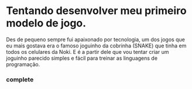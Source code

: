 # Tentando desenvolver meu primeiro modelo de jogo. 
Des de pequeno sempre fui apaixonado por tecnologia, um dos jogos que eu mais gostava era o famoso joguinho da cobrinha (SNAKE) que tinha em todos os celulares da Noki. E é a partir dele que vou tentar criar um joguinho parecido simples e fácil para treinar as linguagens de programação.


### complete
